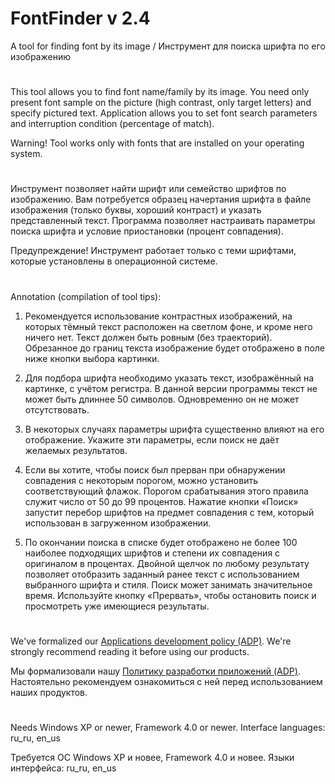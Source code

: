 # FontFinder v 2.4

A tool for finding font by its image / Инструмент для поиска шрифта по его изображению

#

This tool allows you to find font name/family by its image. You need only present font sample
on the picture (high contrast, only target letters) and specify pictured text. Application
allows you to set font search parameters and interruption condition (percentage of match).

Warning! Tool works only with fonts that are installed on your operating system.

#

Инструмент позволяет найти шрифт или семейство шрифтов по изображению. Вам потребуется образец
начертания шрифта в файле изображения (только буквы, хороший контраст) и указать представленный текст.
Программа позволяет настраивать параметры поиска шрифта и условие приостановки (процент совпадения).

Предупреждение! Инструмент работает только с теми шрифтами, которые установлены в операционной системе.

#

Annotation (compilation of tool tips):

1. Рекомендуется использование контрастных изображений, на которых тёмный текст расположен
на светлом фоне, и кроме него ничего нет. Текст должен быть ровным (без траекторий).
Обрезанное до границ текста изображение будет отображено в поле ниже кнопки выбора картинки.

2. Для подбора шрифта необходимо указать текст, изображённый на картинке, с учётом регистра.
В данной версии программы текст не может быть длиннее 50 символов. Одновременно он не может отсутствовать.

3. В некоторых случаях параметры шрифта существенно влияют на его отображение.
Укажите эти параметры, если поиск не даёт желаемых результатов.

4. Если вы хотите, чтобы поиск был прерван при обнаружении совпадения с некоторым порогом, можно установить
соответствующий флажок. Порогом срабатывания этого правила служит число от 50 до 99 процентов.
Нажатие кнопки «Поиск» запустит перебор шрифтов на предмет совпадения с тем, который использован в
загруженном изображении.

5. По окончании поиска в списке будет отображено не более 100 наиболее подходящих шрифтов и степени их
совпадения с оригиналом в процентах. Двойной щелчок по любому результату позволяет отобразить заданный
ранее текст с использованием выбранного шрифта и стиля.
Поиск может занимать значительное время. Используйте кнопку «Прервать», чтобы остановить поиск и
просмотреть уже имеющиеся результаты.

#

We've formalized our [Applications development policy (ADP)](https://vk.com/@rdaaow_fupl-adp).
We're strongly recommend reading it before using our products.

Мы формализовали нашу [Политику разработки приложений (ADP)](https://vk.com/@rdaaow_fupl-adp).
Настоятельно рекомендуем ознакомиться с ней перед использованием наших продуктов.

#

Needs Windows XP or newer, Framework 4.0 or newer. Interface languages: ru_ru, en_us

Требуется ОС Windows XP и новее, Framework 4.0 и новее. Языки интерфейса: ru_ru, en_us
